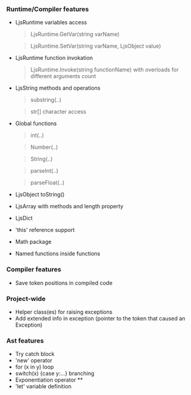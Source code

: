 ### Runtime/Compiler features

* LjsRuntime variables access

    > LjsRuntime.GetVar(string varName)
   
    > LjsRuntime.SetVar(string varName, LjsObject value)

* LjsRuntime function invokation

    > LjsRuntime.Invoke(string functionName) with overloads for different arguments count

* LjsString methods and operations

  > substring(..)

  > str[] character access

* Global functions

  > int(..)
  
  > Number(..)

  > String(..)

  > parseInt(..)

  > parseFloat(..)

* LjsObject toString()

* LjsArray with methods and length property

* LjsDict

* 'this' reference support

* Math package

* Named functions inside functions

### Compiler features
* Save token positions in compiled code

### Project-wide
* Helper class(es) for raising exceptions
* Add extended info in exception (pointer to the token that caused an Exception) 

### Ast features
* Try catch block
* 'new' operator
* for (x in y) loop
* switch(x) {case y:...} branching
* Exponentiation operator **
* 'let' variable definition

